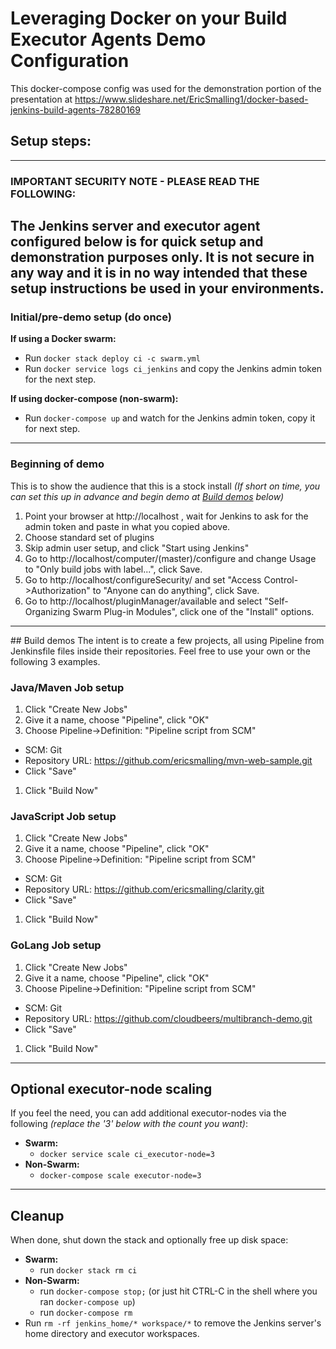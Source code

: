 # Leveraging Docker on your Build Executor Agents Demo Configuration
This docker-compose config was used for the demonstration portion of the presentation at https://www.slideshare.net/EricSmalling1/docker-based-jenkins-build-agents-78280169
## Setup steps:
---
### IMPORTANT SECURITY NOTE - PLEASE READ THE FOLLOWING:
The Jenkins server and executor agent configured below is for quick setup and demonstration purposes only.  It is not secure in any way and it is in no way intended that these setup instructions be used in your environments.
---
### Initial/pre-demo setup (do once)

**If using a Docker swarm:**
  * Run `docker stack deploy ci -c swarm.yml`
  * Run `docker service logs ci_jenkins` and copy the Jenkins admin token for the next step.

**If using docker-compose (non-swarm):**
  * Run `docker-compose up` and watch for the Jenkins admin token, copy it for next step.

---
### Beginning of demo
This is to show the audience that this is a stock install
_(If short on time, you can set this up in advance and begin demo at [Build demos](#builds) below)_
1. Point your browser at http://localhost , wait for Jenkins to ask for the admin token and paste in what you copied above.
1. Choose standard set of plugins
1. Skip admin user setup, and click "Start using Jenkins"
1. Go to http://localhost/computer/(master)/configure and change Usage to "Only build jobs with label...", click Save.
1. Go to http://localhost/configureSecurity/ and set "Access Control->Authorization" to "Anyone can do anything", click Save.
1. Go to http://localhost/pluginManager/available and select "Self-Organizing Swarm Plug-in Modules", click one of the "Install" options.
---
<a name="builds">
## Build demos
</a>
The intent is to create a few projects, all using Pipeline from Jenkinsfile files inside their repositories.
Feel free to use your own or the following 3 examples.

### Java/Maven Job setup
1. Click "Create New Jobs"
1. Give it a name, choose "Pipeline", click "OK"
1. Choose Pipeline->Definition: "Pipeline script from SCM"
  * SCM: Git
  * Repository URL: https://github.com/ericsmalling/mvn-web-sample.git
  * Click "Save"
1. Click "Build Now"

### JavaScript Job setup
1. Click "Create New Jobs"
1. Give it a name, choose "Pipeline", click "OK"
1. Choose Pipeline->Definition: "Pipeline script from SCM"
  * SCM: Git
  * Repository URL: https://github.com/ericsmalling/clarity.git
  * Click "Save"
1. Click "Build Now"

### GoLang Job setup
1. Click "Create New Jobs"
1. Give it a name, choose "Pipeline", click "OK"
1. Choose Pipeline->Definition: "Pipeline script from SCM"
  * SCM: Git
  * Repository URL: https://github.com/cloudbeers/multibranch-demo.git
  * Click "Save"
1. Click "Build Now"
---
## Optional executor-node scaling
If you feel the need, you can add additional executor-nodes via the following _(replace the '3' below with the count you want)_:
* **Swarm:**
  * `docker service scale ci_executor-node=3`
* **Non-Swarm:**
  * `docker-compose scale executor-node=3`
---
## Cleanup
When done, shut down the stack and optionally free up disk space:
* **Swarm:**
  * run `docker stack rm ci`
* **Non-Swarm:**
  * run `docker-compose stop;` (or just hit CTRL-C in the shell where you ran `docker-compose up`)
  * run `docker-compose rm`
* Run `rm -rf jenkins_home/* workspace/*` to remove the Jenkins server's home directory and executor workspaces.
